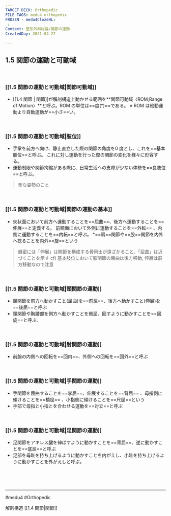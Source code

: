 ```yaml
---
TARGET DECK: Orthopedic
FILE TAGS: medu4 orthopedic
FROZEN - medu4ClozeHL:
 : 
Context: 整形外科総論/関節の運動
CreatedDay: 2021-04-27

---
```

## 1.5 関節の運動と可動域

<br>


### [[1.5 関節の運動と可動域|関節可動域]]
* [[1.4 関節 | 関節]]が解剖構造上動かせる範囲を**関節可動域〈ROM;Range of Motion〉**と呼ぶ。ROM の単位は==度(°)==である。
※ ROM は他動運動より自動運動が==小さ==い。
<!--ID: 1619431066288-->


<br>


### [[1.5 関節の運動と可動域|肢位]]
* 手掌を前方へ向け、静止直立した際の関節の角度を0 度とし、これを==基本肢位==と呼ぶ。 これに対し運動を行った際の関節の変化を様々に形容する。
* 運動制限や関節拘縮がある際に、日常生活への支障が少ない体勢を==良肢位==と呼ぶ。
 >楽な姿勢のこと
<!--ID: 1619431066294-->


<br>


### [[1.5 関節の運動と可動域|関節の運動の基本]]
* 矢状面において前方へ運動することを==屈曲==、後方へ運動することを==伸展==と定義する。 前額面において外側に運動することを==外転== 、内側に運動することを==内転==と呼ぶ。
\*==肩==関節や==股==関節を内外へ捻ることを内外==旋==という
<!--ID: 1655169363408-->



>厳密には「伸展」は関節を構成する骨同士が遠ざかること、「屈曲」は近づくことを示す
>cf) 基本肢位において膝関節の屈曲は後方移動, 伸展は前方移動なので注意


<br>


### [[1.5 関節の運動と可動域|頸関節の運動]]
* 頸関節を前方へ動かすこと(屈曲)を==前屈==、後方へ動かすこと(伸展)を==後屈==と呼ぶ
* 頸関節や胸腰部を側方へ動かすことを側屈、回すように動かすことを==回旋==と呼ぶ.
<!--ID: 1619502322659-->


<br>


### [[1.5 関節の運動と可動域|肘関節の運動]]
* 前腕の内側への回転を==回内==、外側への回転を==回外==と呼ぶ
<!--ID: 1655169363427-->




<br>

### [[1.5 関節の運動と可動域|手関節の運動]]
* 手関節を屈曲することを==掌屈==、伸展することを==背屈== 、母指側に傾けることを==橈屈== 、小指側に傾けることを==尺屈==という
* 手部で母指と小指とを合わせる運動を==対立==と呼ぶ
<!--ID: 1619431066328-->


<br>



### [[1.5 関節の運動と可動域|足関節の運動]]
* 足関節をアキレス腱を伸ばすように動かすことを==背屈==、逆に動かすことを==底屈==と呼ぶ
* 足部を母趾を持ち上げるように動かすことを内がえし、小趾を持ち上げるように動かすことを外がえしと呼ぶ。
<!--ID: 1619431066339-->


<br><br><br>

---
#medu4 #Orthopedic

解剖構造
[[1.4 関節|関節]]